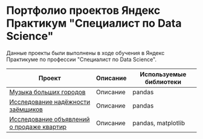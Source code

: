# Портфолио проектов Яндекс Практикум "Специалист по Data Science"

Данные проекты были выполнены в ходе обучения в Яндекс Практикуме по профессии "Специалист по Data Science".

|Проект|Описание|Используемые библиотеки|
|-------------|---------------|--------------|
|[Музыка больших городов](https://github.com/0LuMinix0/ya_practicum_ds/blob/main/Музыка%20больших%20городов/music_of_big_cities.ipynb)|Описание|pandas|
|[Исследование надёжности заёмщиков](https://github.com/0LuMinix0/ya_practicum_ds/blob/main/Исследование%20надёжности%20заёмщиков/reliability_of_borrowers.ipynb)|Описание|pandas|
|[Исследование объявлений о продаже квартир](https://github.com/0LuMinix0/ya_practicum_ds/blob/main/Исследование%20объявлений%20о%20продаже%20квартир/ads_for_the_sale_of_apartments.ipynb)|Описание|pandas, matplotlib|
